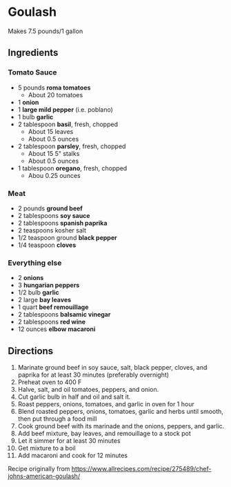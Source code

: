 # Goulash

Makes 7.5 pounds/1 gallon

## Ingredients

### Tomato Sauce

* 5 pounds **roma tomatoes**
    * About 20 tomatoes
* 1 **onion**
* 1 **large mild pepper** (i.e. poblano)
* 1 bulb **garlic**
* 2 tablespoon **basil**, fresh, chopped
    * About 15 leaves
    * About 0.5 ounces
* 2 tablespoon **parsley**, fresh, chopped
    * About 15 5" stalks
    * About 0.5 ounces
* 1 tablespoon **oregano**, fresh, chopped
    * Abou 0.25 ounces

### Meat

* 2 pounds **ground beef**
* 2 tablespoons **soy sauce**
* 2 tablespoons **spanish paprika**
* 2 teaspoons kosher salt
* 1/2 teaspoon ground **black pepper**
* 1/4 teaspoon **cloves**

### Everything else

* 2 **onions**
* 3 **hungarian peppers**
* 1/2 bulb **garlic**
* 2 large **bay leaves**
* 1 quart **beef remouillage**
* 2 tablespoons **balsamic vinegar**
* 2 tablespoons **red wine**
* 12 ounces **elbow macaroni**

## Directions

1. Marinate ground beef in soy sauce, salt, black pepper, cloves, and paprika for at least 30 minutes (preferably overnight)
1. Preheat oven to 400 F
1. Halve, salt, and oil tomatoes, peppers, and onion.
1. Cut garlic bulb in half and oil and salt it.
1. Roast peppers, onions, tomatoes, and garlic in oven for 1 hour
1. Blend roasted peppers, onions, tomatoes, garlic and herbs until smooth, then put through a food mill
1. Cook ground beef with its marinade and the onions, peppers, and garlic.
1. Add beef mixture, bay leaves, and remouillage to a stock pot
1. Let it simmer for at least 30 minutes
1. Get mixture to a boil
1. Add macaroni and cook for 12 minutes

Recipe originally from <https://www.allrecipes.com/recipe/275489/chef-johns-american-goulash/>
